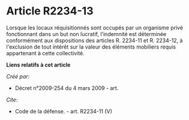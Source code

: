 # Article R2234-13

Lorsque les locaux réquisitionnés sont occupés par un organisme privé fonctionnant dans un but non lucratif, l'indemnité est
déterminée conformément aux dispositions des articles R. 2234-11 et R. 2234-12, à l'exclusion de tout intérêt sur la valeur
des éléments mobiliers requis appartenant à cette collectivité.

**Liens relatifs à cet article**

_Créé par_:

  - Décret n°2009-254 du 4 mars 2009 - art.

_Cite_:

  - Code de la défense. - art. R2234-11 (V)
